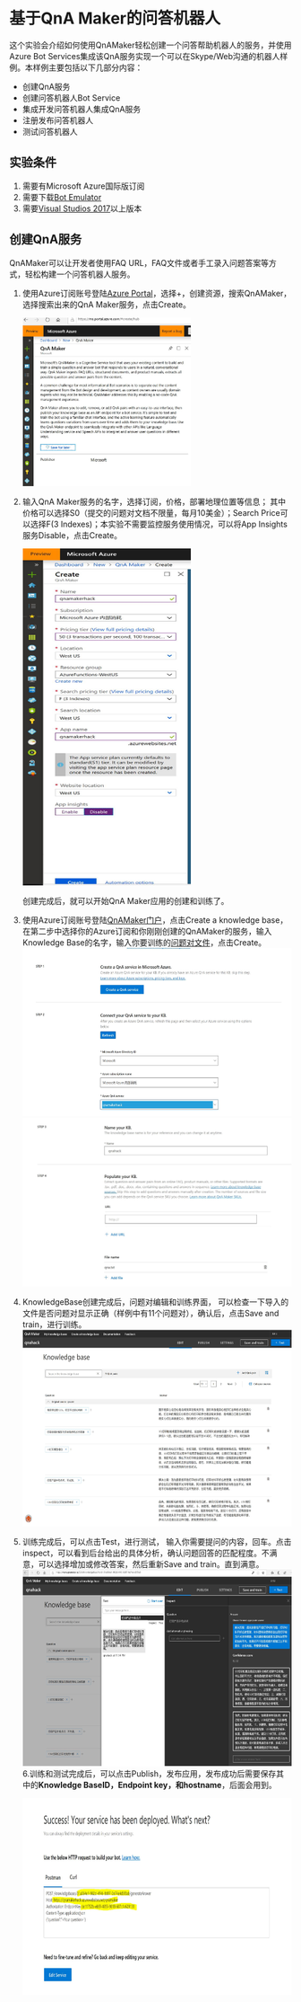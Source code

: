 # 基于QnA Maker的问答机器人
这个实验会介绍如何使用QnAMaker轻松创建一个问答帮助机器人的服务，并使用Azure Bot Services集成该QnA服务实现一个可以在Skype/Web沟通的机器人样例。本样例主要包括以下几部分内容：
- 创建QnA服务
- 创建问答机器人Bot Service
- 集成开发问答机器人集成QnA服务
- 注册发布问答机器人
- 测试问答机器人
  
## 实验条件
1. 需要有Microsoft Azure国际版订阅
2. 需要下载[Bot Emulator](https://github.com/Microsoft/BotFramework-Emulator/releases/tag/v4.3.0)
3. 需要[Visual Studios 2017](https://visualstudio.microsoft.com/zh-hans/downloads/?rr=https%3A%2F%2Fdocs.microsoft.com%2Fen-us%2Fazure%2Fbot-service%2Fbot-builder-tutorial-basic-deploy%3Fview%3Dazure-bot-service-4.0%26tabs%3Dcsharp)以上版本


## 创建QnA服务
QnAMaker可以让开发者使用FAQ URL，FAQ文件或者手工录入问题答案等方式，轻松构建一个问答机器人服务。

1. 使用Azure订阅账号登陆[Azure Portal](http://portal.azure.com)，选择+，创建资源，搜索QnAMaker，选择搜索出来的QnA Maker服务，点击Create。
   
   <img width="300" height="300" src="./images/image101.JPG"/>
2. 输入QnA Maker服务的名字，选择订阅，价格，部署地理位置等信息； 其中价格可以选择S0（提交的问题对文档不限量，每月10美金）；Search Price可以选择F(3 Indexes)；本实验不需要监控服务使用情况，可以将App Insights服务Disable，点击Create。
   
   <img width="300" height="600" src="./images/image102.JPG"/>

   创建完成后，就可以开始QnA Maker应用的创建和训练了。
3. 使用Azure订阅账号登陆[QnAMaker门户](http://qnamaker.ai)，点击Create a knowledge base，在第二步中选择你的Azure订阅和你刚刚创建的QnAMaker的服务，输入Knowledge Base的名字，输入你要训练的[问题对文件](./src/qna.txt)，点击Create。
    <img width="500" height="300" src="./images/image103.JPG"/>
    <img width="500" height="300" src="./images/image104.JPG"/>
4. KnowledgeBase创建完成后，问题对编辑和训练界面， 可以检查一下导入的文件是否问题对显示正确（样例中有11个问题对），确认后，点击Save and train，进行训练。
   <img width="600" height="350" src="./images/image105.JPG"/>
5. 训练完成后，可以点击Test，进行测试， 输入你需要提问的内容，回车。点击inspect，可以看到后台给出的具体分析，确认问题回答的匹配程度。不满意，可以选择增加或修改答案，然后重新Save and train。直到满意。
   <img width="600" height="350" src="./images/image106.JPG"/>
6.训练和测试完成后，可以点击Publish，发布应用，发布成功后需要保存其中的**Knowledge BaseID，Endpoint key，和hostname**，后面会用到。

   <img width="600" height="350" src="./images/image107.JPG"/>